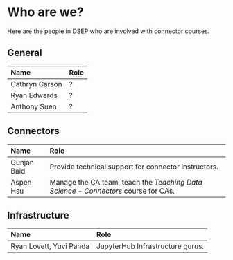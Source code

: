 # Who are we?

Here are the people in DSEP who are involved with connector courses.

## General

| Name | Role |
| :--- | :--- |
| Cathryn Carson | ? |
| Ryan Edwards | ? |
| Anthony Suen | ? |

## Connectors

| Name | Role |
| :--- | :--- |
| Gunjan Baid | Provide technical support for connector instructors. |
| Aspen Hsu | Manage the CA team, teach the _Teaching Data Science - Connectors_ course for CAs. |

## Infrastructure

| Name | Role |
| :--- | :--- |
| Ryan Lovett, Yuvi Panda | JupyterHub Infrastructure gurus. |



